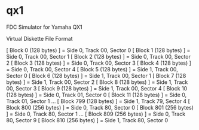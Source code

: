 # qx1
FDC Simulator for Yamaha QX1

Virtual Diskette File Format

[ Block   0 (128 bytes) ] = Side 0, Track 00, Sector 0
[ Block   1 (128 bytes) ] = Side 0, Track 00, Sector 1
[ Block   2 (128 bytes) ] = Side 0, Track 00, Sector 2
[ Block   3 (128 bytes) ] = Side 0, Track 00, Sector 3
[ Block   4 (128 bytes) ] = Side 0, Track 00, Sector 4
[ Block   5 (128 bytes) ] = Side 1, Track 00, Sector 0
[ Block   6 (128 bytes) ] = Side 1, Track 00, Sector 1
[ Block   7 (128 bytes) ] = Side 1, Track 00, Sector 2
[ Block   8 (128 bytes) ] = Side 1, Track 00, Sector 3
[ Block   9 (128 bytes) ] = Side 1, Track 00, Sector 4
[ Block  10 (128 bytes) ] = Side 0, Track 01, Sector 0
[ Block  11 (128 bytes) ] = Side 0, Track 01, Sector 1
...
[ Block 799 (128 bytes) ] = Side 1, Track 79, Sector 4
[ Block 800 (256 bytes) ] = Side 0, Track 80, Sector 0
[ Block 801 (256 bytes) ] = Side 0, Track 80, Sector 1
...
[ Block 809 (256 bytes) ] = Side 0, Track 80, Sector 9
[ Block 810 (256 bytes) ] = Side 1, Track 80, Sector 0
